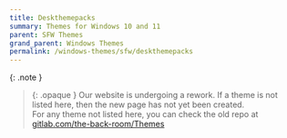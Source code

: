 ```yaml
---
title: Deskthemepacks
summary: Themes for Windows 10 and 11
parent: SFW Themes
grand_parent: Windows Themes
permalink: /windows-themes/sfw/deskthemepacks
---
```


{: .note }
> {: .opaque }
> Our website is undergoing a rework. If a theme is not listed here, then the new page has not yet been created.  
> For any theme not listed here, you can check the old repo at [gitlab.com/the-back-room/Themes][gitlab.com/the-back-room/Themes]

<!-- ////////////////////////////////////////////////////////////////////////////////////////////////////////////////////// -->

[WIP]: /WIP

[gitlab.com/the-back-room/Themes]: https://gitlab.com/the-back-room/Themes

<!-- ////////////////////////////////////////////////////////////////////////////////////////////////////////////////////// -->
